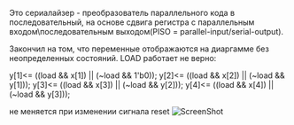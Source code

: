 Это сериалайзер - преобразователь параллельного кода в последовательный, на основе сдвига регистра
с параллельным входом\последовательным выходом(PISO = parallel-input/serial-output).

Закончил на том, что переменные отображаются на диаргамме без неопределенных состояний. LOAD работает не верно:

y[1]<= ((load && x[1]) || (~load && 1'b0));
y[2]<= ((load && x[2]) || (~load && y[1])); 
y[3]<= ((load && x[3]) || (~load && y[2]));
y[4]<= ((load && x[4]) || (~load && y[3]));

не меняется при изменении сигнала reset
![ScreenShot](https://raw.githubusercontent.com/sht4nigga/FPGA/Assign_Reg/JbFPGA/Transceiver/Serializer/Behavioral/Behavioral%20srlzr.jpg)
